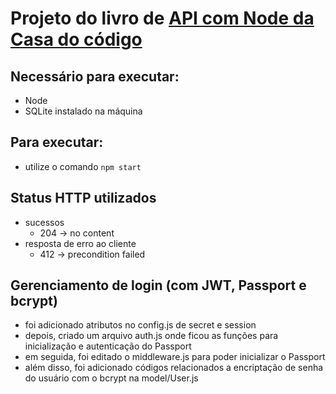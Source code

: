 # Projeto do livro de [API com Node da Casa do código](https://www.casadocodigo.com.br/products/livro-apis-nodejs)

## Necessário para executar:

- Node
- SQLite instalado na máquina

## Para executar:

- utilize o comando `npm start`

## Status HTTP utilizados

- sucessos
  - 204 -> no content
- resposta de erro ao cliente
  - 412 -> precondition failed

## Gerenciamento de login (com JWT, Passport e bcrypt)

- foi adicionado atributos no config.js de secret e session
- depois, criado um arquivo auth.js onde ficou as funções para inicialização e autenticação do Passport
- em seguida, foi editado o middleware.js para poder inicializar o Passport
- além disso, foi adicionado códigos relacionados a encriptação de senha do usuário com o bcrypt na model/User.js
